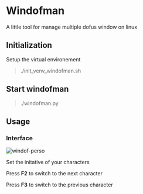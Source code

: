 # Windofman

A little tool for manage multiple dofus window on linux

## Initialization

Setup the virtual environement

> ./init_venv_windofman.sh

## Start windofman

> ./windofman.py

## Usage

### Interface

![windof-perso](https://github.com/Rs-appez/windofman/assets/37080870/bcc5d3a5-4417-452a-b44b-5092ac6483f4)

Set the initative of your characters

Press **F2** to switch to the next character

Press **F3** to switch to the previous character
